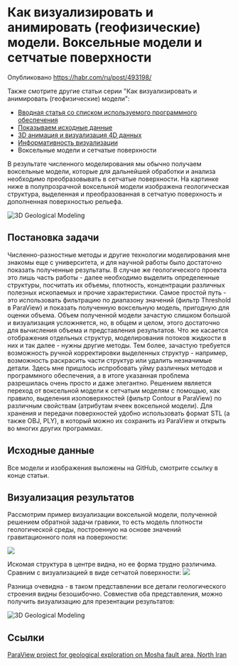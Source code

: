 # Как визуализировать и анимировать (геофизические) модели. Воксельные модели и сетчатые поверхности

Опубликовано https://habr.com/ru/post/493198/

Также смотрите другие статьи серии "Как визуализировать и анимировать (геофизические) модели":

 * [Вводная статья со списком используемого программного обеспечения](https://habr.com/ru/post/492362/)
 * [Показываем исходные данные](https://habr.com/ru/post/492456/)
 * [3D анимация и визуализация 4D данных](https://habr.com/ru/post/492844/)
 * [Информативность визуализации](https://habr.com/ru/post/492924/)
 * Воксельные модели и сетчатые поверхности

В результате численного моделирования мы обычно получаем воксельные модели, которые для дальнейшей обработки и анализа необходимо преобразовывать в сетчатые поверхности. На картинке ниже в полупрозрачной воксельной модели изображена геологическая структура, выделенная и преобразованная в сетчатую поверхность и дополненная поверхностью рельефа.

![3D Geological Modeling](https://habrastorage.org/webt/kt/im/nf/ktimnf7_n9r3-ok7xfoz2jjvkfi.jpeg)

<cut />

## Постановка задачи

Численно-разностные методы и другие технологии моделирования мне знакомы еще с университета, и для научной работы было достаточно показать полученные результаты. В случае же геологического проекта это лишь часть работы - далее необходимо выделить определенные структуры, посчитать их объемы, плотность, концентрации различных полезных ископаемых и прочие характеристики. Самое простой путь - это использовать фильтрацию по диапазону значений (фильтр Threshold в ParaView) и показать полученную воксельную модель, пригодную для оценки объема. Объем полученной модели зачастую слишком большой и визуализация усложняется, но, в общем и целом, этого достаточно для вычисления объема и представления результатов.  Что же касается отображения отдельных структур, моделирования потоков жидкости в них и так далее - нужны другие методы. Тем более, зачастую требуется возможность ручной корректировки выделенных структур - например, возможность раскрасить части структур или удалить незначимые детали. Здесь мне пришлось испробовать уйму различных методов и программного обеспечения, а в итоге указанная проблема разрешилась очень просто и даже элегантно. Решением является переход от воксельной модели к сетчатым моделям с помощью, как правило, выделения изоповерхностей (фильтр Contour в ParaView) по различным свойствам (атрибутам ячеек воксельной модели). Для хранения и передачи поверхностей удобно использовать формат STL (а также OBJ, PLY), в который можно их сохранить из ParaView и открыть во многих других программах. 

## Исходные данные

Все модели и изображения выложены на GitHub, смотрите ссылку в конце статьи.

## Визуализация результатов

Рассмотрим пример визуализации воксельной модели, полученной решением обратной задачи гравики, то есть модель плотности геологической среды, построенную на основе значений гравитационного поля на поверхности:

![](https://habrastorage.org/webt/kp/_l/l-/kp_ll-e92tcrpi06i__o-qddw1w.jpeg)

Искомая структура в центре видна, но ее форма трудно различима. Сравним с визуализацией в виде сетчатой поверхности:
![](https://habrastorage.org/webt/fz/o5/j9/fzo5j9i7olydebkoltqlt3zk-98.jpeg)

Разница очевидна - в таком представлении все детали геологического строения видны безошибочно. Совместив оба представления, можно получить визуализацию для презентации результатов:

![3D Geological Modeling](https://habrastorage.org/webt/kt/im/nf/ktimnf7_n9r3-ok7xfoz2jjvkfi.jpeg)

## Ссылки

[ParaView project for geological exploration on Mosha fault area, North Iran](https://github.com/mobigroup/ParaView-MoshaFault)